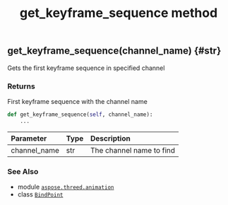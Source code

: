 ﻿---
title: get_keyframe_sequence method
second_title: Aspose.3D for Python via .NET API References
description: 
type: docs
weight: 70
url: /python-net/aspose.threed.animation/bindpoint/get_keyframe_sequence/
is_root: false
---

## get_keyframe_sequence(channel_name) {#str}

Gets the first keyframe sequence in specified channel


### Returns 


First keyframe sequence with the channel name


```python
def get_keyframe_sequence(self, channel_name):
    ...
```


| Parameter | Type | Description |
| :- | :- | :- |
| channel_name | str | The channel name to find |



### See Also
* module [`aspose.threed.animation`](../../)
* class [`BindPoint`](/3d/python-net/aspose.threed.animation/bindpoint)

